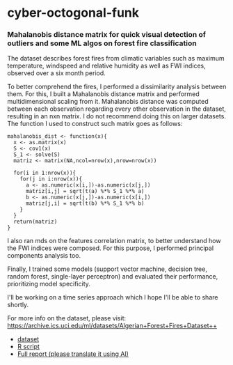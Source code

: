 # cyber-octogonal-funk




### Mahalanobis distance matrix for quick visual detection of outliers and some ML algos on forest fire classification

The dataset describes forest fires from climatic variables such as maximum temperature, windspeed and relative humidity as well as FWI indices, observed over a six month period.

To better comprehend the fires, I performed a dissimilarity analysis between them. For this, I built a Mahalanobis distance matrix and performed multidimensional scaling from it. Mahalanobis distance was computed between each observation regarding every other observation in the dataset, resulting in an nxn matrix. I do not recommend doing this on larger datasets. The function I used to construct such matrix goes as follows:


```
mahalanobis_dist <- function(x){
  x <- as.matrix(x)
  S <- cov1(x)
  S_1 <- solve(S)
  matriz <- matrix(NA,ncol=nrow(x),nrow=nrow(x))
  
  for(i in 1:nrow(x)){
    for(j in i:nrow(x)){
      a <- as.numeric(x[i,])-as.numeric(x[j,])
      matriz[i,j] = sqrt(t(a) %*% S_1 %*% a)
      b <- as.numeric(x[j,])-as.numeric(x[i,])
      matriz[j,i] = sqrt(t(b) %*% S_1 %*% b)
    }
  }
  return(matriz)
}
```

I also ran mds on the features correlation matrix, to better understand how the FWI indices were composed. For this purpose, I performed principal components analysis too.

Finally, I trained some models (support vector machine, decision tree, random forest, single-layer perceptron) and evaluated their performance, prioritizing model specificity.

I'll be working on a time series approach which I hope I'll be able to share shortly.

For more info on the dataset, please visit: https://archive.ics.uci.edu/ml/datasets/Algerian+Forest+Fires+Dataset++

* [dataset](https://github.com/sql19w/cyber-octogonal-funk/blob/main/forest_fires_data.csv)
* [R script](https://github.com/sql19w/cyber-octogonal-funk/blob/main/forest_fires.R)
* [Full report (please translate it using AI)](https://github.com/sql19w/cyber-octogonal-funk/blob/main/forest_fires_report.pdf)
